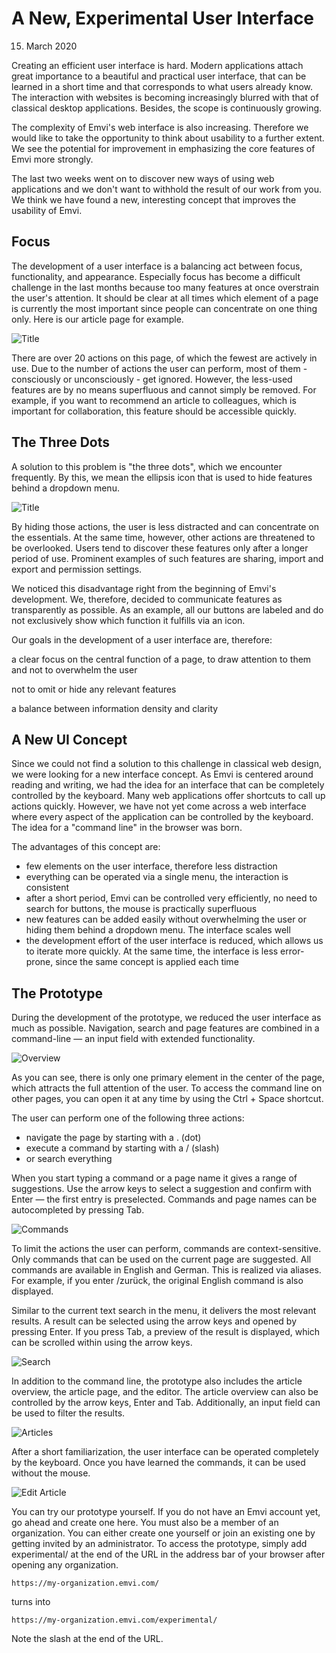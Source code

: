# A New, Experimental User Interface

15. March 2020

Creating an efficient user interface is hard. Modern applications attach great importance to a beautiful and practical user interface, that can be learned in a short time and that corresponds to what users already know. The interaction with websites is becoming increasingly blurred with that of classical desktop applications. Besides, the scope is continuously growing.

The complexity of Emvi's web interface is also increasing. Therefore we would like to take the opportunity to think about usability to a further extent. We see the potential for improvement in emphasizing the core features of Emvi more strongly.

The last two weeks went on to discover new ways of using web applications and we don't want to withhold the result of our work from you. We think we have found a new, interesting concept that improves the usability of Emvi.

## Focus

The development of a user interface is a balancing act between focus, functionality, and appearance. Especially focus has become a difficult challenge in the last months because too many features at once overstrain the user's attention. It should be clear at all times which element of a page is currently the most important since people can concentrate on one thing only. Here is our article page for example.

![Title](/static/blog/experimental-ui/title.png)

There are over 20 actions on this page, of which the fewest are actively in use. Due to the number of actions the user can perform, most of them - consciously or unconsciously - get ignored. However, the less-used features are by no means superfluous and cannot simply be removed. For example, if you want to recommend an article to colleagues, which is important for collaboration, this feature should be accessible quickly.

## The Three Dots

A solution to this problem is "the three dots", which we encounter frequently. By this, we mean the ellipsis icon that is used to hide features behind a dropdown menu.

![Title](/static/blog/experimental-ui/dots.png)

By hiding those actions, the user is less distracted and can concentrate on the essentials. At the same time, however, other actions are threatened to be overlooked. Users tend to discover these features only after a longer period of use. Prominent examples of such features are sharing, import and export and permission settings.

We noticed this disadvantage right from the beginning of Emvi's development. We, therefore, decided to communicate features as transparently as possible. As an example, all our buttons are labeled and do not exclusively show which function it fulfills via an icon.

Our goals in the development of a user interface are, therefore:

a clear focus on the central function of a page, to draw attention to them and not to overwhelm the user

not to omit or hide any relevant features

a balance between information density and clarity

## A New UI Concept

Since we could not find a solution to this challenge in classical web design, we were looking for a new interface concept. As Emvi is centered around reading and writing, we had the idea for an interface that can be completely controlled by the keyboard. Many web applications offer shortcuts to call up actions quickly. However, we have not yet come across a web interface where every aspect of the application can be controlled by the keyboard. The idea for a "command line" in the browser was born.

The advantages of this concept are:

* few elements on the user interface, therefore less distraction
* everything can be operated via a single menu, the interaction is consistent
* after a short period, Emvi can be controlled very efficiently, no need to search for buttons, the mouse is practically superfluous
* new features can be added easily without overwhelming the user or hiding them behind a dropdown menu. The interface scales well
* the development effort of the user interface is reduced, which allows us to iterate more quickly. At the same time, the interface is less error-prone, since the same concept is applied each time

## The Prototype

During the development of the prototype, we reduced the user interface as much as possible. Navigation, search and page features are combined in a command-line — an input field with extended functionality.

![Overview](/static/blog/experimental-ui/overview.png)

As you can see, there is only one primary element in the center of the page, which attracts the full attention of the user. To access the command line on other pages, you can open it at any time by using the Ctrl + Space shortcut.

The user can perform one of the following three actions:

* navigate the page by starting with a . (dot)
* execute a command by starting with a / (slash)
* or search everything

When you start typing a command or a page name it gives a range of suggestions. Use the arrow keys to select a suggestion and confirm with Enter — the first entry is preselected. Commands and page names can be autocompleted by pressing Tab.

![Commands](/static/blog/experimental-ui/commands.gif)

To limit the actions the user can perform, commands are context-sensitive. Only commands that can be used on the current page are suggested. All commands are available in English and German. This is realized via aliases. For example, if you enter /zurück, the original English command is also displayed.

Similar to the current text search in the menu, it delivers the most relevant results. A result can be selected using the arrow keys and opened by pressing Enter. If you press Tab, a preview of the result is displayed, which can be scrolled within using the arrow keys.

![Search](/static/blog/experimental-ui/search.gif)

In addition to the command line, the prototype also includes the article overview, the article page, and the editor. The article overview can also be controlled by the arrow keys, Enter and Tab. Additionally, an input field can be used to filter the results.

![Articles](/static/blog/experimental-ui/articles.png)

After a short familiarization, the user interface can be operated completely by the keyboard. Once you have learned the commands, it can be used without the mouse.

![Edit Article](/static/blog/experimental-ui/edit.gif)

You can try our prototype yourself. If you do not have an Emvi account yet, go ahead and create one here. You must also be a member of an organization. You can either create one yourself or join an existing one by getting invited by an administrator. To access the prototype, simply add experimental/ at the end of the URL in the address bar of your browser after opening any organization.

`https://my-organization.emvi.com/`

turns into

`https://my-organization.emvi.com/experimental/`

Note the slash at the end of the URL.
